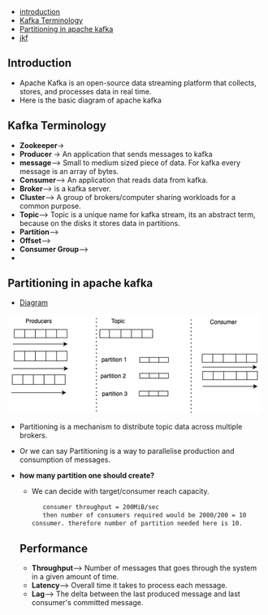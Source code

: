 - [introduction](#introduction)
- [Kafka Terminology](#kafka-terminology)
- [Partitioning in apache kafka](#partitioning-in-apache-kafka)
- [jkf](#kdfjd)

## Introduction
- Apache Kafka is an open-source data streaming platform that collects, stores, and processes data in real time.
- Here is the basic diagram of apache kafka


## Kafka Terminology
- **Zookeeper**->
- **Producer** -> An application that sends messages to kafka
- **message**--> Small to medium sized piece of data. For kafka every message is an array of bytes.
- **Consumer**--> An application that reads data from kafka.
- **Broker**--> is a kafka server.
- **Cluster**--> A group of brokers/computer sharing workloads for a common purpose.
- **Topic**--> Topic is a unique name for kafka stream, its an abstract term, because on the disks it stores data in partitions.
- **Partition**-->
- **Offset**-->
- **Consumer Group**-->
- 
## Partitioning in apache kafka
- [Diagram](/partition.png)
<img src="/partition.png" width="500"/>

- Partitioning is a mechanism to distribute topic data across multiple brokers.
- Or we can say Partitioning is a way to parallelise production and consumption of messages.
- **how many partition one should create?**
   - We can decide with target/consumer reach capacity.
     ```if target read capacity = 2GiB/sec
        consumer throughput = 200MiB/sec
        then number of consumers required would be 2000/200 = 10 consumer. therefore number of partition needed here is 10.
     ```

  ## Performance
  - **Throughput**--> Number of messages that goes through the system in a given amount of time.
  - **Latency**--> Overall time it takes to process each message.
  - **Lag**--> The delta between the last produced message and last consumer's committed message.
